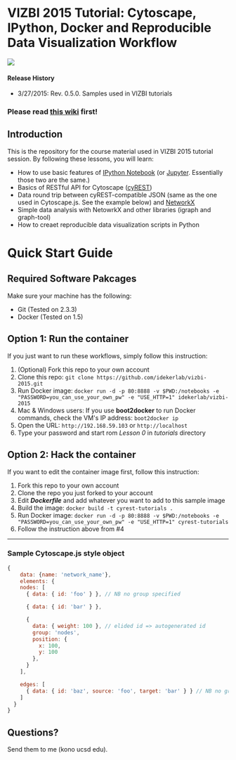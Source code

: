 # VIZBI 2015 Tutorial: Cytoscape, IPython, Docker and Reproducible Data Visualization Workflow

![](http://cl.ly/aPzx/duet1.jpg)

#### Release History
* 3/27/2015: Rev. 0.5.0.  Samples used in VIZBI tutorials

### Please read [this wiki](https://github.com/idekerlab/cyREST/wiki/VIZBI-2015-Tutorial) first!

## Introduction
This is the repository for the course material used in VIZBI 2015 tutorial session.  By following these lessons, you will learn:

* How to use basic features of [IPython Notebook](http://ipython.org/notebook.html) (or [Jupyter](http://jupyter.org/).  Essentially those two are the same.)
* Basics of RESTful API for Cytoscape ([cyREST](http://apps.cytoscape.org/apps/cyrest))
* Data round trip between cyREST-compatible JSON (same as the one used in Cytoscape.js. See the example below) and [NetworkX](https://networkx.github.io/)
* Simple data analysis with NetowrkX and other libraries (igraph and graph-tool)
* How to creaet reproducible data visualization scripts in Python 

# Quick Start Guide

## Required Software Pakcages
Make sure your machine has the following:

* Git (Tested on 2.3.3)
* Docker (Tested on 1.5)

## Option 1: Run the container
If you just want to run these workflows, simply follow this instruction:

1. (Optional) Fork this repo to your own account
1. Clone this repo: ```git clone https://github.com/idekerlab/vizbi-2015.git``` 
1. Run Docker image:
	```docker run -d -p 80:8888 -v $PWD:/notebooks -e "PASSWORD=you_can_use_your_own_pw" -e "USE_HTTP=1" idekerlab/vizbi-2015```
1. Mac & Windows users: If you use __boot2docker__ to run Docker commands, check the VM's IP address: ```boot2docker ip```
1. Open the URL: ```http://192.168.59.103``` or ```http://localhost```
1. Type your password and start rom _Lesson 0_ in _tutorials_ directory


## Option 2: Hack the container
If you want to edit the container image first, follow this instruction:

1. Fork this repo to your own account
1. Clone the repo you just forked to your account
1. Edit ___Dockerfile___ and add whatever you want to add to this sample image
1. Build the image: ```docker build -t cyrest-tutorials .```
1. Run Docker image:
	```docker run -d -p 80:8888 -v $PWD:/notebooks -e "PASSWORD=you_can_use_your_own_pw" -e "USE_HTTP=1" cyrest-tutorials```
1. Follow the instruction above from #4


----

### Sample Cytoscape.js style object
```javascript
{
	data: {name: 'network_name'},
	elements: {
    nodes: [
      { data: { id: 'foo' } }, // NB no group specified

      { data: { id: 'bar' } },

      {
        data: { weight: 100 }, // elided id => autogenerated id 
        group: 'nodes',
        position: {
          x: 100,
          y: 100
        },
      }
    ],

    edges: [
      { data: { id: 'baz', source: 'foo', target: 'bar' } } // NB no group specified
    ]
  }
}
```

## Questions?
Send them to me (kono ucsd edu).